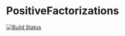 # PositiveFactorizations

[![Build Status](https://travis-ci.org/timholy/PositiveFactorizations.jl.svg?branch=master)](https://travis-ci.org/timholy/PositiveFactorizations.jl)

